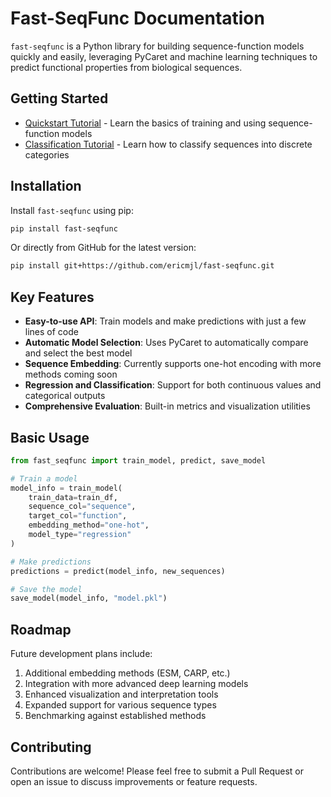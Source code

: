 # Fast-SeqFunc Documentation

`fast-seqfunc` is a Python library for building sequence-function models quickly and easily, leveraging PyCaret and machine learning techniques to predict functional properties from biological sequences.

## Getting Started

- [Quickstart Tutorial](quickstart.md) - Learn the basics of training and using sequence-function models
- [Classification Tutorial](classification_tutorial.md) - Learn how to classify sequences into discrete categories

## Installation

Install `fast-seqfunc` using pip:

```bash
pip install fast-seqfunc
```

Or directly from GitHub for the latest version:

```bash
pip install git+https://github.com/ericmjl/fast-seqfunc.git
```

## Key Features

- **Easy-to-use API**: Train models and make predictions with just a few lines of code
- **Automatic Model Selection**: Uses PyCaret to automatically compare and select the best model
- **Sequence Embedding**: Currently supports one-hot encoding with more methods coming soon
- **Regression and Classification**: Support for both continuous values and categorical outputs
- **Comprehensive Evaluation**: Built-in metrics and visualization utilities

## Basic Usage

```python
from fast_seqfunc import train_model, predict, save_model

# Train a model
model_info = train_model(
    train_data=train_df,
    sequence_col="sequence",
    target_col="function",
    embedding_method="one-hot",
    model_type="regression"
)

# Make predictions
predictions = predict(model_info, new_sequences)

# Save the model
save_model(model_info, "model.pkl")
```

## Roadmap

Future development plans include:

1. Additional embedding methods (ESM, CARP, etc.)
2. Integration with more advanced deep learning models
3. Enhanced visualization and interpretation tools
4. Expanded support for various sequence types
5. Benchmarking against established methods

## Contributing

Contributions are welcome! Please feel free to submit a Pull Request or open an issue to discuss improvements or feature requests.
